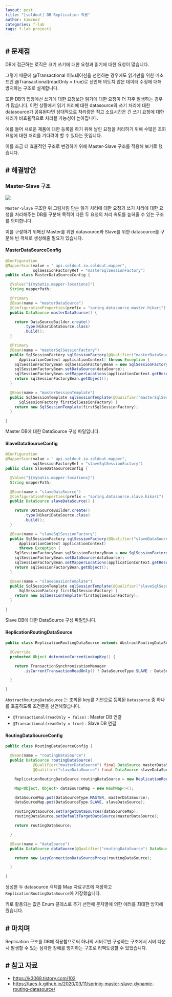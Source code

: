 ```yaml
---
layout: post
title: "[soldout] DB Replication 적용"
author: kimcno3
categories: f-lab
tags: f-lab project1
---
```


## # 문제점
DB에 접근하는 로직은 크기 쓰기에 대한 요청과 읽기에 대한 요청이 많습니다.

그렇기 때문에 @Transactional 어노테이션을 선언하는 경우에도 읽기만을 위한 메소드엔 @Transactional(readOnly = true)로 선언해 의도치 않은 데이터 수정에 대해 방지하는 구조로 설계합니다.

또한 DB의 입장에선 쓰기에 대한 요청보단 읽기에 대한 요청이 더 자주 발생하는 경우가 많습니다. 이런 상황에서 읽기 처리에 대한 datasource와 쓰기 처리에 대한 datasource가 공유된다면 상대적으로 처리량은 적고 소요시간은 긴 쓰기 요청에 대한 처리가 비효율적으로 처리될 가능성이 높아집니다.

예를 들어 새로운 제품에 대한 등록을 하기 위해 날린 요청을 처리하기 위해 수많은 조회 요청에 대한 처리를 기다려야 할 수 있다는 뜻입니다.

이를 조금 더 효율적인 구조로 변경하기 위해 Master-Slave 구조를 적용해 보기로 했습니다.

## # 해결방안
### Master-Slave 구조

![](https://img1.daumcdn.net/thumb/R1280x0/?scode=mtistory2&fname=https%3A%2F%2Fblog.kakaocdn.net%2Fdn%2Ftr78z%2Fbtq96EtX4AQ%2FZjOT5sSMZTI2dYSkJXb1U1%2Fimg.jpg)

`Master-Slave` 구조란 위 그림처럼 단순 읽기 처리에 대한 요청과 쓰기 처리에 대한 요청을 처리해주는 DB를 구분해 목적이 다른 두 요청의 처리 속도를 높혀줄 수 있는 구조를 의미합니다.

이를 구성하기 위해선 Master를 위한 datasource와 Slave를 위한 datasource를 구분해 빈 객체로 생성해줄 필요가 있습니다.

#### MasterDataSourceConfig
```java
@Configuration
@MapperScan(value = " api.soldout.io.soldout.mapper",
            sqlSessionFactoryRef = "masterSqlSessionFactory")
public class MasterDataSourceConfig {

  @Value("${mybatis.mapper-locations}")
  String mapperPath;

  @Primary
  @Bean(name = "masterDataSource")
  @ConfigurationProperties(prefix = "spring.datasource.master.hikari")
  public DataSource masterDataSource() {

    return DataSourceBuilder.create()
        .type(HikariDataSource.class)
        .build();
  }

  @Primary
  @Bean(name = "masterSqlSessionFactory")
  public SqlSessionFactory sqlSessionFactory(@Qualifier("masterDataSource") DataSource dataSource,
      ApplicationContext applicationContext) throws Exception {
    SqlSessionFactoryBean sqlSessionFactoryBean = new SqlSessionFactoryBean();
    sqlSessionFactoryBean.setDataSource(dataSource);
    sqlSessionFactoryBean.setMapperLocations(applicationContext.getResources(mapperPath));
    return sqlSessionFactoryBean.getObject();
  }

  @Bean(name = "masterSessionTemplate")
  public SqlSessionTemplate sqlSessionTemplate(@Qualifier("masterSqlSessionFactory")
      SqlSessionFactory firstSqlSessionFactory) {
    return new SqlSessionTemplate(firstSqlSessionFactory);
  }

}
```

Master DB에 대한 DataSource 구성 파일입니다.

#### SlaveDataSourceConfig
```java
@Configuration
@MapperScan(value = " api.soldout.io.soldout.mapper",
            sqlSessionFactoryRef = "slaveSqlSessionFactory")
public class SlaveDataSourceConfig {

  @Value("${mybatis.mapper-locations}")
  String mapperPath;

  @Bean(name = "slaveDataSource")
  @ConfigurationProperties(prefix = "spring.datasource.slave.hikari")
  public DataSource slaveDataSource() {

    return DataSourceBuilder.create()
        .type(HikariDataSource.class)
        .build();
  }

  @Bean(name = "slaveSqlSessionFactory")
  public SqlSessionFactory sqlSessionFactory(@Qualifier("slaveDataSource") DataSource dataSource,
      ApplicationContext applicationContext)
      throws Exception {
    SqlSessionFactoryBean sqlSessionFactoryBean = new SqlSessionFactoryBean();
    sqlSessionFactoryBean.setDataSource(dataSource);
    sqlSessionFactoryBean.setMapperLocations(applicationContext.getResources(mapperPath));
    return sqlSessionFactoryBean.getObject();
  }

  @Bean(name = "slaveSessionTemplate")
  public SqlSessionTemplate sqlSessionTemplate(@Qualifier("slaveSqlSessionFactory")
      SqlSessionFactory firstSqlSessionFactory) {
    return new SqlSessionTemplate(firstSqlSessionFactory);
  }

}
```
Slave DB에 대한 DataSource 구성 파일입니다.

#### ReplicationRoutingDataSource
```java
public class ReplicationRoutingDataSource extends AbstractRoutingDataSource {

  @Override
  protected Object determineCurrentLookupKey() {

    return TransactionSynchronizationManager
        .isCurrentTransactionReadOnly() ? DataSourceType.SLAVE : DataSourceType.MASTER;

  }

}
```
`AbstractRoutingDataSource` 는 조회된 key를 기반으로 등록된 `Datasource` 중 하나를 호출하도록 조건문을 선언해줬습니다.

- `@Transactional(readOnly = false)` : Master DB 연결
- `@Transactional(readOnly = true)` : Slave DB 연결

#### RoutingDataSourceConfig
```java
public class RoutingDataSourceConfig {

  @Bean(name = "routingDataSource")
  public DataSource routingDataSource(
            @Qualifier("masterDataSource") final DataSource masterDataSource,
            @Qualifier("slaveDataSource") final DataSource slaveDataSource) {

    ReplicationRoutingDataSource routingDataSource = new ReplicationRoutingDataSource();

    Map<Object, Object> dataSourceMap = new HashMap<>();

    dataSourceMap.put(DataSourceType.MASTER, masterDataSource);
    dataSourceMap.put(DataSourceType.SLAVE, slaveDataSource);

    routingDataSource.setTargetDataSources(dataSourceMap);
    routingDataSource.setDefaultTargetDataSource(masterDataSource);

    return routingDataSource;

  }

  @Bean(name = "dataSource")
  public DataSource dataSource(@Qualifier("routingDataSource") DataSource routingDataSource) {

    return new LazyConnectionDataSourceProxy(routingDataSource);

  }

}
```
생성한 두 datasource 객체를 Map 자료구조에 저장하고 `ReplicationRoutingDataSource`에 저장했습니다.

키로 활용되는 값은 Enum 클래스로 추가 선언해 문자열에 의한 에러를 최대한 방지해줬습니다.

## # 마치며
Replication 구조를 DB에 적용함으로써 하나의 서버로만 구성하는 구조에서 서버 다운 시 발생할 수 있는 심각한 장애를 방지하는 구조로 리팩토링할 수 있었습니다.

## # 참고 자료
- https://k3068.tistory.com/102
- https://taes-k.github.io/2020/03/11/sprinig-master-slave-dynamic-routing-datasource/